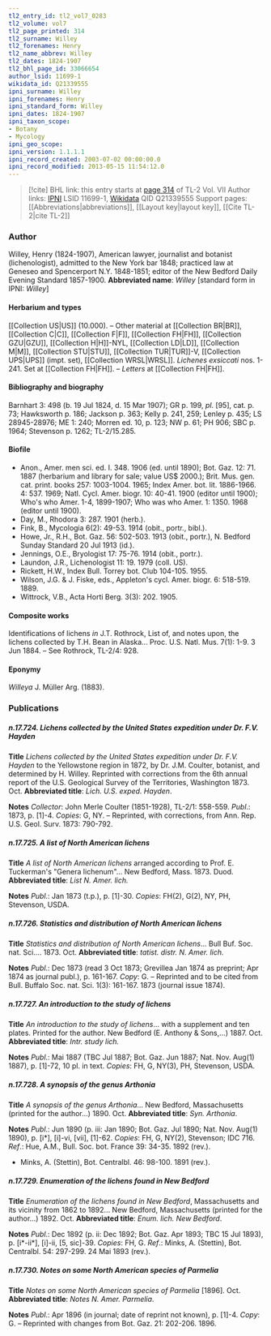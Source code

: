 ```yaml
---
tl2_entry_id: tl2_vol7_0283
tl2_volume: vol7
tl2_page_printed: 314
tl2_surname: Willey
tl2_forenames: Henry
tl2_name_abbrev: Willey
tl2_dates: 1824-1907
tl2_bhl_page_id: 33066654
author_lsid: 11699-1
wikidata_id: Q21339555
ipni_surname: Willey
ipni_forenames: Henry
ipni_standard_form: Willey
ipni_dates: 1824-1907
ipni_taxon_scope: 
- Botany
- Mycology
ipni_geo_scope: 
ipni_version: 1.1.1.1
ipni_record_created: 2003-07-02 00:00:00.0
ipni_record_modified: 2013-05-15 11:54:12.0
---
```


> [!cite] BHL link: this entry starts at [page 314](https://www.biodiversitylibrary.org/page/33066654) of TL-2 Vol. VII
> Author links: [IPNI](https://www.ipni.org/a/11699-1) LSID 11699-1, [Wikidata](https://www.wikidata.org/wiki/Q21339555) QID Q21339555
> Support pages: [[Abbreviations|abbreviations]], [[Layout key|layout key]], [[Cite TL-2|cite TL-2]]

### Author

Willey, Henry (1824-1907), American lawyer, journalist and botanist (lichenologist), admitted to the New York bar 1848; practiced law at Geneseo and Spencerport N.Y. 1848-1851; editor of the New Bedford Daily Evening Standard 1857-1900. 
**Abbreviated name**: *Willey* \[standard form in IPNI: *Willey*\]

#### Herbarium and types

[[Collection US|US]] (10.000). – Other material at [[Collection BR|BR]], [[Collection C|C]], [[Collection F|F]], [[Collection FH|FH]], [[Collection GZU|GZU]], [[Collection H|H]]-NYL, [[Collection LD|LD]], [[Collection M|M]], [[Collection STU|STU]], [[Collection TUR|TUR]]-V, [[Collection UPS|UPS]] (impt. set), [[Collection WRSL|WRSL]].
*Lichenes exsiccati* nos. 1-241. Set at [[Collection FH|FH]]. – *Letters* at [[Collection FH|FH]].

#### Bibliography and biography

Barnhart 3: 498 (b. 19 Jul 1824, d. 15 Mar 1907); GR p. 199, *pl*. \[95\], cat. p. 73; Hawksworth p. 186; Jackson p. 363; Kelly p. 241, 259; Lenley p. 435; LS 28945-28976; ME 1: 240; Morren ed. 10, p. 123; NW p. 61; PH 906; SBC p. 1964; Stevenson p. 1262; TL-2/15.285.

#### Biofile

- Anon., Amer. men sci. ed. I. 348. 1906 (ed. until 1890); Bot. Gaz. 12: 71. 1887 (herbarium and library for sale; value US$ 2000.); Brit. Mus. gen. cat. print. books 257: 1003-1004. 1965; Index Amer. bot. lit. 1886-1966. 4: 537. 1969; Natl. Cycl. Amer. biogr. 10: 40-41. 1900 (editor until 1900); Who's who Amer. 1-4, 1899-1907; Who was who Amer. 1: 1350. 1968 (editor until 1900).
- Day, M., Rhodora 3: 287. 1901 (herb.).
- Fink, B., Mycologia 6(2): 49-53. 1914 (obit., portr., bibl.).
- Howe, Jr., R.H., Bot. Gaz. 56: 502-503. 1913 (obit., portr.), N. Bedford Sunday Standard 20 Jul 1913 (id.).
- Jennings, O.E., Bryologist 17: 75-76. 1914 (obit., portr.).
- Laundon, J.R., Lichenologist 11: 19. 1979 (coll. US).
- Rickett, H.W., Index Bull. Torrey bot. Club 104-105. 1955.
- Wilson, J.G. & J. Fiske, eds., Appleton's cycl. Amer. biogr. 6: 518-519. 1889.
- Wittrock, V.B., Acta Horti Berg. 3(3): 202. 1905.

#### Composite works

Identifications of lichens *in* J.T. Rothrock, List of, and notes upon, the lichens collected by T.H. Bean in Alaska... Proc. U.S. Natl. Mus. 7(1): 1-9. 3 Jun 1884. – See Rothrock, TL-2/4: 928.

#### Eponymy

*Willeya* J. Müller Arg. (1883).

### Publications

##### n.17.724. Lichens collected by the United States expedition under Dr. F.V. Hayden

**Title**
*Lichens collected by the United States expedition under Dr. F.V. Hayden* to the Yellowstone region in 1872, by Dr. J.M. Coulter, botanist, and determined by H. Willey. Reprinted with corrections from the 6th annual report of the U.S. Geological Survey of the Territories, Washington 1873. Oct.
**Abbreviated title**: *Lich. U.S. exped. Hayden*.

**Notes**
*Collector*: John Merle Coulter (1851-1928), TL-2/1: 558-559.
*Publ*.: 1873, p. \[1\]-4. *Copies*: G, NY. – Reprinted, with corrections, from Ann. Rep. U.S. Geol. Surv. 1873: 790-792.

##### n.17.725. A list of North American lichens

**Title**
*A list of North American lichens* arranged according to Prof. E. Tuckerman's "Genera lichenum"... New Bedford, Mass. 1873. Duod.
**Abbreviated title**: *List N. Amer. lich.*

**Notes**
*Publ*.: Jan 1873 (t.p.), p. \[1\]-30. *Copies*: FH(2), G(2), NY, PH, Stevenson, USDA.

##### n.17.726. Statistics and distribution of North American lichens

**Title**
*Statistics and distribution of North American lichens*... Bull Buf. Soc. nat. Sci.... 1873. Oct.
**Abbreviated title**: *tatist. distr. N. Amer. lich.*

**Notes**
*Publ*.: Dec 1873 (read 3 Oct 1873; Grevillea Jan 1874 as preprint; Apr 1874 as journal publ.), p. 161-167. *Copy*: G. – Reprinted and to be cited from Bull. Buffalo Soc. nat. Sci. 1(3): 161-167. 1873 (journal issue 1874).

##### n.17.727. An introduction to the study of lichens

**Title**
*An introduction to the study of lichens*... with a supplement and ten plates. Printed for the author. New Bedford (E. Anthony & Sons,...) 1887. Oct.
**Abbreviated title**: *Intr. study lich.*

**Notes**
*Publ*.: Mai 1887 (TBC Jul 1887; Bot. Gaz. Jun 1887; Nat. Nov. Aug(1) 1887), p. \[1\]-72, 10 pl. in text. *Copies*: FH, G, NY(3), PH, Stevenson, USDA.

##### n.17.728. A synopsis of the genus Arthonia

**Title**
*A synopsis of the genus Arthonia*... New Bedford, Massachusetts (printed for the author...) 1890. Oct.
**Abbreviated title**: *Syn. Arthonia*.

**Notes**
*Publ*.: Jun 1890 (p. iii: Jan 1890; Bot. Gaz. Jul 1890; Nat. Nov. Aug(1) 1890), p. \[i\*\], \[i\]-vi, \[vii\], \[1\]-62. *Copies*: FH, G, NY(2), Stevenson; IDC 716.
*Ref*.: Hue, A.M., Bull. Soc. bot. France 39: 34-35. 1892 (rev.).
- Minks, A. (Stettin), Bot. Centralbl. 46: 98-100. 1891 (rev.).

##### n.17.729. Enumeration of the lichens found in New Bedford

**Title**
*Enumeration of the lichens found in New Bedford*, Massachusetts and its vicinity from 1862 to 1892... New Bedford, Massachusetts (printed for the author...) 1892. Oct.
**Abbreviated title**: *Enum. lich. New Bedford*.

**Notes**
*Publ*.: Dec 1892 (p. ii: Dec 1892; Bot. Gaz. Apr 1893; TBC 15 Jul 1893), p. \[i\*-ii\*\], \[i\]-ii, \[5, sic\]-39. *Copies*: FH, G.
*Ref*.: Minks, A. (Stettin), Bot. Centralbl. 54: 297-299. 24 Mai 1893 (rev.).

##### n.17.730. Notes on some North American species of Parmelia

**Title**
*Notes on some North American species of Parmelia* \[1896\]. Oct.
**Abbreviated title**: *Notes N. Amer. Parmelia*.

**Notes**
*Publ*.: Apr 1896 (in journal; date of reprint not known), p. \[1\]-4. *Copy*: G. – Reprinted with changes from Bot. Gaz. 21: 202-206. 1896.

